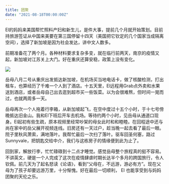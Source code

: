 ```yaml
---
title: 团聚
date: "2021-08-18T00:00:00Z"
---
```


El的妈妈来美国帮忙照料产妇和新生儿，是件大事，提前几个月就开始策划。目前持旅游签证从中国来美要在第三国停留十四天（美国把它钦定的几个国家当成隔离空间），选择了新加坡是因为社会发达，讲中文人数多。

前期准备花了两个月。各种材料要求复杂多变，就在临行前两天，南京的疫情又起，新加坡对江苏关上大门。好在重庆还算安稳，政策上没有变化。

![](https://user-images.githubusercontent.com/7303373/130302874-3a7a6e35-2086-436e-a55c-b39373b85ef4.png)

岳母八月二号从重庆出发抵达新加坡，在机场买当地电话卡，做了核酸检测，打出租车，也算经历了千难一个人到了酒店。十五天里，El远程用Grab点外卖和水果送到酒店，或者岳母自己出去逛到超市买一些饭菜。以为会很难熬，但时间一晃而过，也就两周多一天。

岳母再次一个人拖着行李箱，从新加坡起飞，在空中度过十五个小时，于十七号傍晚抵达旧金山。我和El下班后开车去机场。等待约两个小时，见岳母从通道口现身。El起初有些生疏，原本视频里经常吵架的母女此时和和睦睦。在回程途中还与尚在家中的岳父展开视频连线。旧房还有一天过户，趁当晚一起去看了最后一眼。院子里秋风萧索，满地落叶。我帮忙最后一次扫了落叶。驱车回圣何塞，路过Sunnyvale，把钥匙交给中介，我们与这栋房子的情缘便到此为止了。

回到家，解放行李，忙忙碌碌到十二点才睡觉。感觉岳母整个旅程真的挺不容易。不讲英文，硬是一个人完成了这次在疫情肆虐时期长达半个多月的跨国旅行，令人钦佩。前几天为了起名怒读《论语》，看到“父母在，不远游，游必有方”。现在父母为了孩子却要远游万里，十分惭愧。好在最后一切顺利， El 也能享受到与妈妈团聚的天伦之乐。
